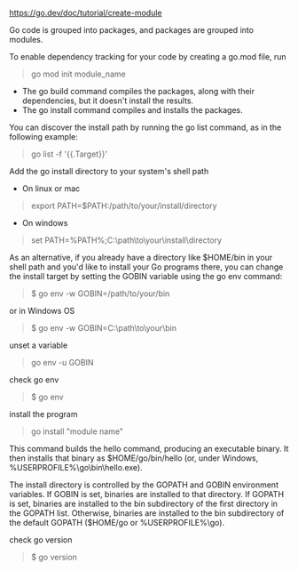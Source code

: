 https://go.dev/doc/tutorial/create-module

Go code is grouped into packages, and packages are grouped into modules.

To enable dependency tracking for your code by creating a go.mod file, run
> go mod init module_name

- The go build command compiles the packages, along with their dependencies, but it doesn't install the results.
- The go install command compiles and installs the packages.


You can discover the install path by running the go list command, as in the following example:
> go list -f '{{.Target}}'

Add the go install directory to your system's shell path
- On linux or mac
> export PATH=$PATH:/path/to/your/install/directory

- On windows
> set PATH=%PATH%;C:\path\to\your\install\directory

As an alternative, if you already have a directory like $HOME/bin in your shell path and you'd like to install your Go programs there, you can change the install target by setting the GOBIN variable using the go env command:

> $ go env -w GOBIN=/path/to/your/bin

or in Windows OS

> $ go env -w GOBIN=C:\path\to\your\bin

unset a variable
> go env -u GOBIN

check go env
> $ go env

install the program
> go install "module name"

This command builds the hello command, producing an executable binary. It then installs that binary as $HOME/go/bin/hello (or, under Windows, %USERPROFILE%\go\bin\hello.exe).

The install directory is controlled by the GOPATH and GOBIN environment variables. If GOBIN is set, binaries are installed to that directory. If GOPATH is set, binaries are installed to the bin subdirectory of the first directory in the GOPATH list. Otherwise, binaries are installed to the bin subdirectory of the default GOPATH ($HOME/go or %USERPROFILE%\go).

check go version
> $ go version
